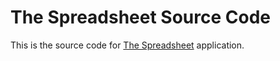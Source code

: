 # The Spreadsheet Source Code

This is the source code for [The Spreadsheet](https://www.thespreadsheet.net) application.